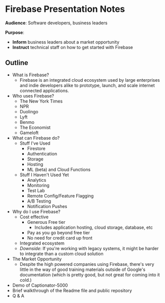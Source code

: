 # Firebase Presentation Notes

**Audience**:  Software developers, business leaders

**Purpose**:  

* **Inform** business leaders about a market opportunity
* **Instruct** technical staff on how to get started with Firebase

## Outline

* What is Firebase?
  * Firebase is an integrated cloud ecosystem used by large enterprises and indie developers alike to prototype, launch, and scale internet connected applications.
* Who uses Firebase?
  * The New York Times
  * NPR
  * Duolingo
  * Lyft
  * Benmo
  * The Economist
  * Gameloft
* What can Firebase do?
  * Stuff I've Used
    * Firestore
    * Authentication
    * Storage
    * Hosting
    * ML (beta) and Cloud Functions
  * Stuff I Haven't Used Yet
    * Analytics
    * Monitoring
    * Test Lab
    * Remote Config/Feature Flagging
    * A/B Testing
    * Notification Pushes
* Why do I use Firebase?
  * Cost effective
    * Generous Free tier
      * Includes application hosting, cloud storage, database, etc
    * Pay as you go beyond free tier
    * No need for credit card up front
  * Integrated ecosystem
  * *Downside*:  If you're working with legacy systems, it might be harder to integrate than a custom cloud solution
* The Market Opportunity
  * Despite the high powered companies using Firebase, there's very little in the way of good training materials outside of Google's documentation (which is pretty good, but not great for coming into it cold.)
* Demo of Captionator-5000
* Brief walkthrough of the Readme file and public repository
* Q & A